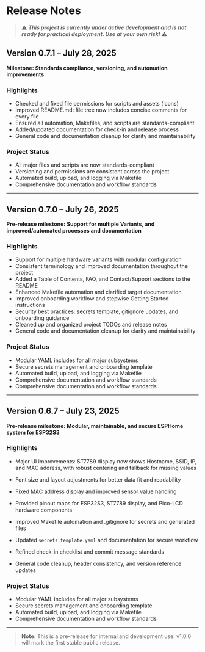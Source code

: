 # Release Notes

> **⚠️ _This project is currently under active development and is _not_ ready for practical deployment. Use at your own risk!_ ⚠️**
## Version 0.7.1 – July 28, 2025

**Milestone: Standards compliance, versioning, and automation improvements**

### Highlights
- Checked and fixed file permissions for scripts and assets (icons)
- Improved README.md: file tree now includes concise comments for every file
- Ensured all automation, Makefiles, and scripts are standards-compliant
- Added/updated documentation for check-in and release process
- General code and documentation cleanup for clarity and maintainability

### Project Status
- All major files and scripts are now standards-compliant
- Versioning and permissions are consistent across the project
- Automated build, upload, and logging via Makefile
- Comprehensive documentation and workflow standards

---

## Version 0.7.0 – July 26, 2025

**Pre-release milestone: Support for multiple Variants, and improved/automated processes and documentation**

### Highlights
- Support for multiple hardware variants with modular configuration
- Consistent terminology and improved documentation throughout the project
- Added a Table of Contents, FAQ, and Contact/Support sections to the README
- Enhanced Makefile automation and clarified target documentation
- Improved onboarding workflow and stepwise Getting Started instructions
- Security best practices: secrets template, gitignore updates, and onboarding guidance
- Cleaned up and organized project TODOs and release notes
- General code and documentation cleanup for clarity and maintainability

### Project Status
- Modular YAML includes for all major subsystems
- Secure secrets management and onboarding template
- Automated build, upload, and logging via Makefile
- Comprehensive documentation and workflow standards
- Comprehensive documentation and workflow standards

---

## Version 0.6.7 – July 23, 2025

**Pre-release milestone: Modular, maintainable, and secure ESPHome system for ESP32S3**

### Highlights
- Major UI improvements: ST7789 display now shows Hostname, SSID, IP, and MAC address, with robust centering and fallback for missing values
- Font size and layout adjustments for better data fit and readability
- Fixed MAC address display and improved sensor value handling

- Provided pinout maps for ESP32S3, ST7789 display, and Pico-LCD hardware components
- Improved Makefile automation and .gitignore for secrets and generated files
- Updated `secrets.template.yaml` and documentation for secure workflow
- Refined check-in checklist and commit message standards
- General code cleanup, header consistency, and version reference updates

### Project Status
- Modular YAML includes for all major subsystems
- Secure secrets management and onboarding template
- Automated build, upload, and logging via Makefile
- Comprehensive documentation and workflow standards

---

> **Note:** This is a pre-release for internal and development use. v1.0.0 will mark the first stable public release.
